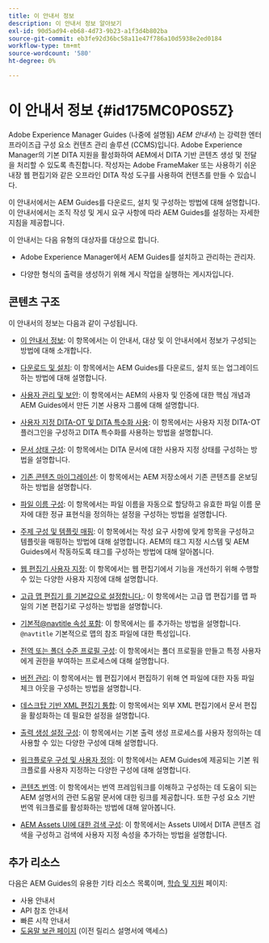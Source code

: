 ```yaml
---
title: 이 안내서 정보
description: 이 안내서 정보 알아보기
exl-id: 90d5ad94-eb68-4d73-9b23-a1f3d4b802ba
source-git-commit: eb3fe92d36bc58a11e47f786a10d5938e2ed0184
workflow-type: tm+mt
source-wordcount: '580'
ht-degree: 0%

---
```


# 이 안내서 정보 {#id175MC0P0S5Z}

Adobe Experience Manager Guides \(나중에 설명됨) *AEM 안내서*\) 는 강력한 엔터프라이즈급 구성 요소 컨텐츠 관리 솔루션 \(CCMS\)입니다. Adobe Experience Manager의 기본 DITA 지원을 활성화하여 AEM에서 DITA 기반 콘텐츠 생성 및 전달을 처리할 수 있도록 촉진합니다. 작성자는 Adobe FrameMaker 또는 사용하기 쉬운 내장 웹 편집기와 같은 오프라인 DITA 작성 도구를 사용하여 컨텐츠를 만들 수 있습니다.

이 안내서에서는 AEM Guides를 다운로드, 설치 및 구성하는 방법에 대해 설명합니다. 이 안내서에서는 조직 작성 및 게시 요구 사항에 따라 AEM Guides를 설정하는 자세한 지침을 제공합니다.

이 안내서는 다음 유형의 대상자를 대상으로 합니다.

- Adobe Experience Manager에서 AEM Guides를 설치하고 관리하는 관리자.

- 다양한 형식의 출력을 생성하기 위해 게시 작업을 실행하는 게시자입니다.


## 콘텐츠 구조

이 안내서의 정보는 다음과 같이 구성됩니다.

- [이 안내서 정보](#id175MC0P0S5Z): 이 항목에서는 이 안내서, 대상 및 이 안내서에서 정보가 구성되는 방법에 대해 소개합니다.

- [다운로드 및 설치](download-install.md#): 이 항목에서는 AEM Guides를 다운로드, 설치 또는 업그레이드하는 방법에 대해 설명합니다.

- [사용자 관리 및 보안](user-admin-sec.md#): 이 항목에서는 AEM의 사용자 및 인증에 대한 핵심 개념과 AEM Guides에서 만든 기본 사용자 그룹에 대해 설명합니다.

- [사용자 지정 DITA-OT 및 DITA 특수화 사용](dita-ot-specialization.md#): 이 항목에서는 사용자 지정 DITA-OT 플러그인을 구성하고 DITA 특수화를 사용하는 방법을 설명합니다.

- [문서 상태 구성](customize-doc-state.md#): 이 항목에서는 DITA 문서에 대한 사용자 지정 상태를 구성하는 방법을 설명합니다.

- [기존 콘텐츠 마이그레이션](migrate-content.md#): 이 항목에서는 AEM 저장소에서 기존 콘텐츠를 온보딩하는 방법을 설명합니다.

- [파일 이름 구성](conf-file-names.md#): 이 항목에서는 파일 이름을 자동으로 할당하고 유효한 파일 이름 문자에 대한 정규 표현식을 정의하는 설정을 구성하는 방법을 설명합니다.

- [주제 구성 및 템플릿 매핑](conf-template-tags.md#): 이 항목에서는 작성 요구 사항에 맞게 항목을 구성하고 템플릿을 매핑하는 방법에 대해 설명합니다. AEM의 태그 지정 시스템 및 AEM Guides에서 작동하도록 태그를 구성하는 방법에 대해 알아봅니다.

- [웹 편집기 사용자 지정](conf-web-editor.md#): 이 항목에서는 웹 편집기에서 기능을 개선하기 위해 수행할 수 있는 다양한 사용자 지정에 대해 설명합니다.

- [고급 맵 편집기 를 기본값으로 설정합니다.](conf-map-editor.md#id194GHE0I0CW): 이 항목에서는 고급 맵 편집기를 맵 파일의 기본 편집기로 구성하는 방법을 설명합니다.

- [기본적@navtitle 속성 포함](auto-add-navtitle.md#): 이 항목에서는 를 추가하는 방법을 설명합니다. `@navtitle` 기본적으로 맵의 참조 파일에 대한 특성입니다.

- [전역 또는 폴더 수준 프로필 구성](conf-folder-level.md#): 이 항목에서는 폴더 프로필을 만들고 특정 사용자에게 권한을 부여하는 프로세스에 대해 설명합니다.

- [버전 관리](version-management.md#): 이 항목에서는 웹 편집기에서 편집하기 위해 연 파일에 대한 자동 파일 체크 아웃을 구성하는 방법을 설명합니다.

- [데스크탑 기반 XML 편집기 통합](integrate-desktop-editors.md#): 이 항목에서는 외부 XML 편집기에서 문서 편집을 활성화하는 데 필요한 설정을 설명합니다.

- [출력 생성 설정 구성](conf-output-generation.md#): 이 항목에서는 기본 출력 생성 프로세스를 사용자 정의하는 데 사용할 수 있는 다양한 구성에 대해 설명합니다.

- [워크플로우 구성 및 사용자 정의](customize-workflows.md#): 이 항목에서는 AEM Guides에 제공되는 기본 워크플로를 사용자 지정하는 다양한 구성에 대해 설명합니다.

- [콘텐츠 번역](translation.md#): 이 항목에서는 번역 프레임워크를 이해하고 구성하는 데 도움이 되는 AEM 설명서의 관련 도움말 문서에 대한 링크를 제공합니다. 또한 구성 요소 기반 번역 워크플로를 활성화하는 방법에 대해 알아봅니다.

- [AEM Assets UI에 대한 검색 구성](conf-dita-search.md#): 이 항목에서는 Assets UI에서 DITA 콘텐츠 검색을 구성하고 검색에 사용자 지정 속성을 추가하는 방법을 설명합니다.


## 추가 리소스

다음은 AEM Guides의 유용한 기타 리소스 목록이며, [학습 및 지원](https://helpx.adobe.com/support/xml-documentation-for-experience-manager.html) 페이지:

- 사용 안내서
- API 참조 안내서
- 빠른 시작 안내서
- [도움말 보관 페이지](https://helpx.adobe.com/xml-documentation-for-experience-manager/archive.html) \(이전 릴리스 설명서에 액세스\)

